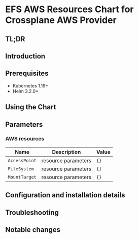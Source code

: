 # EFS AWS Resources Chart for Crossplane AWS Provider

## TL;DR

## Introduction

## Prerequisites

- Kubernetes 1.19+
- Helm 3.2.0+

## Using the Chart

## Parameters

### AWS resources

| Name          | Description         | Value |
| ------------- | ------------------- | ----- |
| `AccessPoint` | resource parameters | `{}`  |
| `FileSystem`  | resource parameters | `{}`  |
| `MountTarget` | resource parameters | `{}`  |


## Configuration and installation details


## Troubleshooting


## Notable changes
